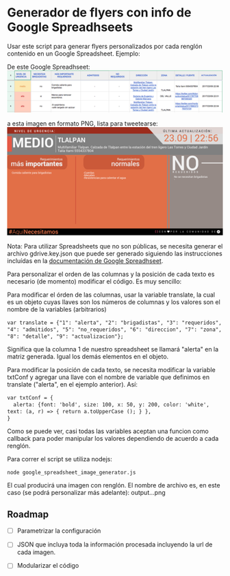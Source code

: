 # Generador de flyers con info de Google Spreadhseets

Usar este script para generar flyers personalizados por cada renglón contenido en un Google Spreadsheet. Ejemplo:

De este Google Spreadhseet:
![x](https://github.com/pa-w/aquinecesitamos/raw/master/samples/gdoc.png)

a esta imagen en formato PNG, lista para tweetearse:
![sample](https://github.com/pa-w/aquinecesitamos/raw/master/samples/sample.png "screenshot 1")

Nota: Para utilizar Spreadsheets que no son públicas, se necesita generar el archivo gdrive.key.json que puede ser generado siguiendo las instrucciones incluídas en la [documentación de Google Spreadhseet](https://www.npmjs.com/package/google-spreadsheet).

Para personalizar el orden de las columnas y la posición de cada texto es necesario (de momento) modificar el código. Es muy sencillo:

Para modificar el órden de las columnas, usar la variable translate, la cual es un objeto cuyas llaves son los números de columnas y los valores son el nombre de la variables (arbitrarios)

```
var translate = {"1": "alerta", "2": "brigadistas", "3": "requeridos", "4": "admitidos", "5": "no_requeridos", "6": "direccion", "7": "zona", "8": "detalle", "9": "actualizacion"};
```

Significa que la columna 1 de nuestro spreadsheet se llamará "alerta" en la matriz generada. Igual los demás elementos en el objeto.

Para modificar la posición de cada texto, se necesita modificar la variable txtConf y agregar una llave con el nombre de variable que definimos en translate ("alerta", en el ejemplo anterior). Así:

```
var txtConf = {
  alerta: {font: 'bold', size: 100, x: 50, y: 200, color: 'white', text: (a, r) => { return a.toUpperCase (); } },
}
```

Como se puede ver, casi todas las variables aceptan una funcion como callback para poder manipular los valores dependiendo de acuerdo a cada renglón.

Para correr el script se utiliza nodejs:

```
node google_spreadsheet_image_generator.js
```

El cual producirá una imagen con renglón. El nombre de archivo es, en este caso (se podrá personalizar más adelante): output.<renglon>.<fecha de actualizacion>.png
  
  
## Roadmap
- [ ] Parametrizar la configuración
- [ ] JSON que incluya toda la información procesada incluyendo la url de cada imagen.
- [ ] Modularizar el código



